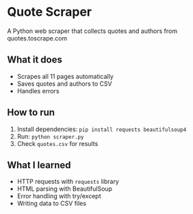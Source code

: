 # Quote Scraper

A Python web scraper that collects quotes and authors from quotes.toscrape.com

## What it does
- Scrapes all 11 pages automatically
- Saves quotes and authors to CSV
- Handles errors 

## How to run
1. Install dependencies: `pip install requests beautifulsoup4`
2. Run: `python scraper.py`
3. Check `quotes.csv` for results

## What I learned
- HTTP requests with `requests` library
- HTML parsing with BeautifulSoup
- Error handling with try/except
- Writing data to CSV files
